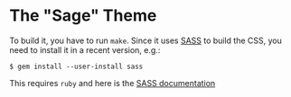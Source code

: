 # The "Sage" Theme

To build it, you have to run `make`.
Since it uses [SASS](http://sass-lang.com/) to build the CSS,
you need to install it in a recent version, e.g.:

    $ gem install --user-install sass

This requires `ruby` and here is the
[SASS documentation](http://sass-lang.com/documentation/file.SASS_REFERENCE.html#css_extensions)
